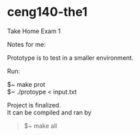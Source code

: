 # ceng140-the1
Take Home Exam 1


Notes for me:  

Prototype is to test in a smaller environment.  

Run:  

$~ make prot  
$~ ./protoype < input.txt  


Project is finalized.  
It can be compiled and ran by  

>$~ make all  
